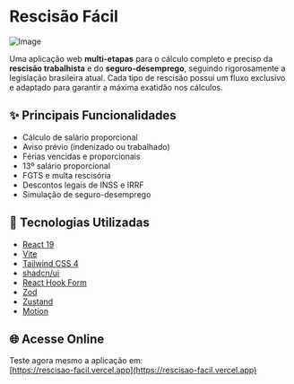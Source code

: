 # Rescisão Fácil

![Image](https://github.com/user-attachments/assets/a39934a8-08d6-4a7d-a8d8-b5d0a1c6b945)

Uma aplicação web **multi-etapas** para o cálculo completo e preciso da **rescisão trabalhista** e do **seguro-desemprego**, seguindo rigorosamente a legislação brasileira atual. Cada tipo de rescisão possui um fluxo exclusivo e adaptado para garantir a máxima exatidão nos cálculos.

## ✨ Principais Funcionalidades

- Cálculo de salário proporcional
- Aviso prévio (indenizado ou trabalhado)
- Férias vencidas e proporcionais
- 13º salário proporcional
- FGTS e multa rescisória
- Descontos legais de INSS e IRRF
- Simulação de seguro-desemprego

## 🚀 Tecnologias Utilizadas

- [React 19](https://react.dev/) 
- [Vite](https://vitejs.dev/) 
- [Tailwind CSS 4](https://tailwindcss.com/)
- [shadcn/ui](https://ui.shadcn.dev/) 
- [React Hook Form](https://react-hook-form.com/) 
- [Zod](https://zod.dev/) 
- [Zustand](https://zustand-demo.pmnd.rs/) 
- [Motion](https://motion.dev/) 

## 🌐 Acesse Online

Teste agora mesmo a aplicação em:  
[https://rescisao-facil.vercel.app](https://rescisao-facil.vercel.app)
